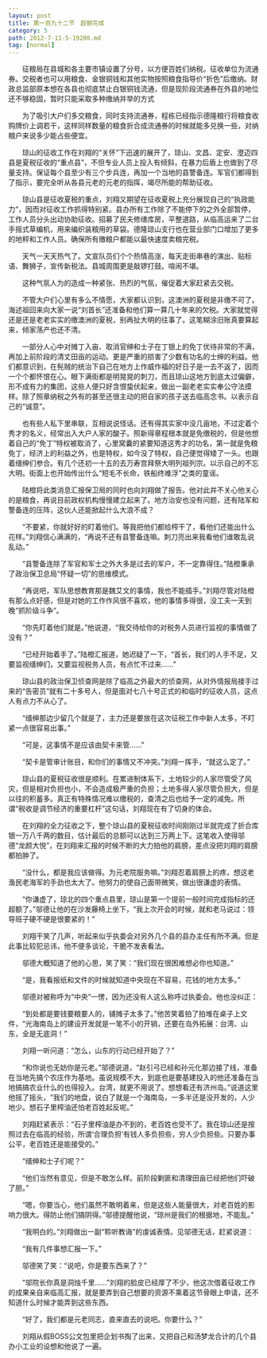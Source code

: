 ```yaml
---
layout: post
title: 第一百九十二节　超额完成
category: 5
path: 2012-7-11-5-19200.md
tag: [normal]
---
```


　　征粮局在县城和各主要市镇设置了分号，以方便百姓们纳税。征收单位为流通券。交税者也可以用粮食、金银铜钱和其他实物按照粮食指导价“折色”后缴纳。财政总监部原本想在各县也彻底禁止白银铜钱流通，但是现阶段流通券在外县的地位还不够稳固，暂时只能采取多种缴纳并举的方式

　　为了吸引大户们多交粮食，同时支持流通券，程栋已经指示德隆粮行将粮食收购牌价上调若干，这样同样数量的粮食折合成流通券的时候就能多兑换一些，对纳粮户来说多少能占些便宜。

　　琼山的征收工作在刘翔的“关怀”下迅速的展开了，琼山、文昌、定安、澄迈四县是夏税征收的“重点县”，不但专业人员上投入有倾斜，在暴力后盾上也做到了尽量支持。保证每个县至少有三个步兵连，再加一个当地的县警备连。军官们都得到了指示，要完全听从各县元老的元老的指挥，竭尽所能的帮助征收。

　　琼山县是征收夏税的重点，刘翔又期望在征收夏税上充分展现自己的“执政能力”，因而对征收工作抓得特别紧。县办所有工作除了不能停下的之外全部暂停，工作人员分头出动协助征收。招募了民夫修缮库房，平整道路，从临高运来了二台手摇式草编机，用来编织装粮用的草袋。德隆琼山支行也在营业部门口增加了更多的地秤和工作人员。确保所有缴粮户都能以最快速度卖粮完税。

　　天气一天天热气了。文宣队员们个个热情高涨，每天走街串巷的演出、贴标语、舞狮子，宣传新税法。县城周围更是敲锣打鼓。喧闹不堪。

　　这种气氛人为的造成一种紧张、热烈的气氛，催促着大家赶紧去交税。

　　不管大户们心里有多么不情愿，大家都认识到，这澳洲的夏税是非缴不可了。海述祖回来向大家一说“刘首长”还准备和他们算一算几十年来的欠税。大家就觉得还是还是老老实实的缴澳洲的夏税，别再扯大明的往事了。这笔糊涂旧账真要算起来，倾家荡产也还不清。

　　一部分人心中对摊丁入亩、取消官绅和士子在丁银上的免丁优待非常的不满，再加上前阶段的清丈田亩的运动。更是严重的损害了少数有功名的士绅的利益。他们都意识到，在髡贼的统治下自己在地方上作威作福的好日子是一去不返了，因而一个个都怀恨在心。眼下满街都是明晃晃的刺刀，而且琼山这地方到底太过偏僻，形不成有力的集团，这些人便只好含恨蛰伏起来，做出一副老老实实奉公守法摸样。除了照章纳税之外有的甚至还很主动的把自家的孩子送去临高念书。以表示自己的“诚意”。

　　也有些人私下里串联，互相说说怪话。还有得其实家中没几亩地，不过定着个秀才的名义，经常出入大户人家的酸子。照新得章程根本就是免缴税的，但是他想着自己的“免丁”特权被取消了，心里窝囊的紧要知道这秀才的功名，第一就是免粮免丁，经济上的利益之外，也是特权，如今没了特权，自己便觉得矮了一头。也跟着缙绅们参合。有几个还初一十五的去万寿宫拜祭大明列祖列宗。以示自己的不忘大明。街面上也开始传出什么“短毛不长命，铁船终难浮”之类的童谣。

　　陆橙将此类消息汇报保卫局的同时也向刘翔做了报告。他对此并不关心他关心的是粮食，再说目前政权机构慢慢建立起来了。地方治安也没有问题，还有陆军和警备连的压阵，这伙人还能掀起什么大浪不成？

　　“不要紧，你就好好的盯着他们。等我把他们都给榨干了，看他们还能出什么花样。”刘翔信心满满的，“再说不还有县警备连嘛。刺刀亮出来我看他们谁敢乱说乱动。”

　　“县警备连除了军官和军士之外大多是过去的军户，不一定靠得住。”陆橙秉承了政治保卫总局“怀疑一切”的思维模式。

　　“再说吧，军队思想教育那是魏艾文的事情，我也不能插手。”刘翔尽管对陆橙有那么点好感，但是对她的工作作风很不喜欢，他的事情多得很，没工夫一天到晚“抓阶级斗争”。

　　“你先盯着他们就是。”他说道，“我交待给你的对税务人员进行监视的事情做了没有？”

　　“已经开始着手了。”陆橙汇报道，她迟疑了一下，“首长，我们的人手不足，又要监视缙绅们，又要监视税务人员，有点忙不过来……”

　　琼山县的政治保卫侦查网是除了临高之外最大的侦查网，从对外情报局接手过来的“告密员”就有二十多号人，但是面对七八十号正式的和临时的征收人员，这点人有点力不从心了。

　　“缙绅那边少留几个就是了，主力还是要放在这次征税工作中新人太多，不盯紧一点很容易出事。”

　　“可是，这事情不是应该由契卡来管……”

　　“契卡是管审计账目，和你们的事情又不冲突。”刘翔一挥手，“就这么定了。”

　　琼山县的夏税征收很是顺利。在累进制体系下，土地较少的人家尽管受了风灾，但是相对负担也小，不会造成极严重的负担；土地多得人家尽管负担大，但是以往的积蓄多。真正有特殊情况难以缴税的，查清之后也给予一定的减免。所谓“税收是调节经济的重要杠杆”这句话，刘翔现在有了切身的体会。

　　在刘翔的全力征收之下，整个琼山县的夏税征收时间刚刚过半就完成了折合库银一万八千两的数目，估计最后的总额可以达到三万两上下。这笔收入使得邬德“龙颜大悦”，在刘翔来汇报的时候不断的大力拍他的肩膀，差点没把刘翔的肩膀都拍肿了。

　　“没什么，都是我应该做得。为元老院服务嘛。”刘翔忍着肩膀上的疼，想这老渔民老海军的手劲也太大了。他努力的使自己面带微笑，做出很谦虚的表情。

　　“你谦虚了，琼北的四个重点县里，琼山是第一个提前一般时间完成指标的还超额了。”邬德让他的在沙发藤椅上坐下，“我上次开会的时候，就和老马说过：领导班子硬不硬是很要紧的！”

　　刘翔干笑了几声，听起来似乎执委会对另外几个县的县办主任有所不满。但是此事比较犯忌讳，他不便多谈论，干脆不发表看法。

　　邬德大概知道了他的心思，笑了笑：“我们现在很困难想必你也知道。”

　　“是，我看报纸和文件的时候就知道中央现在不容易，花钱的地方太多。”

　　邬德对被称呼为“中央”一愣，因为还没有人这么称呼过执委会。他也没纠正：

　　“到处都是要钱要粮要人的，铺摊子太多了。”他苦笑着拍了拍堆在桌子上文件，“光海南岛上的建设开发就是一笔不小的开销，还要在岛外拓展：台湾、山东，全是无底洞！”

　　刘翔一听问道：“怎么，山东的行动已经开始了？”

　　“和你说也无妨你是元老。”邬德说道，“赵引弓已经和孙元化那边接了线，准备在当地先搞个农庄作为基地。虽说规模不大，到底也是要基建投入的他还准备在当地搞搞农业什么的也得投入。台湾，就更不用说了。想想看还有济州岛。”说道这里他摇了摇头，“我们的地盘，说白了就是一个海南岛，一多半还是没开发的，人少地少。想石子里榨油还怕老百姓起反呢。”

　　刘翔赶紧表示：“石子里榨油是办不到的，老百姓也受不了。我在琼山还是按照过去在临高的经验，所谓‘合理负担’有钱人多负担些，穷人少负担些。只要办事公平，老百姓还是能接受的。”

　　“缙绅和士子们呢？”

　　“他们当然有意见，但是不敢怎么样。前阶段剿匪和清理田亩已经把他们吓破了胆。”

　　“嗯，你要当心，他们虽然不敢明着来，但是这些人能量很大，对老百姓的影响力很大。得防止他们搞阴得。”邬德提醒他说，“琼州是我们的根据地，不能乱。”

　　“我明白的。”刘翔做出一副“聆听教诲”的虔诚表情。见邬德无话，赶紧说道：

　　“我有几件事想汇报一下。”

　　邬德笑了笑：“说吧，你是要东西来了？”

　　“邬院长你真是洞烛千里……”刘翔的脸皮已经厚了不少，他这次借着征收工作的成果亲自来临高汇报，就是要弄到自己想要的资源不乘着这节骨眼上申请，还不知道什么时候才能弄到这些东西。

　　“好了，我们都是元老同志，直来直去的说吧。你要什么？”

　　刘翔从假BOSS公文包里把企划书掏了出来，又把自己和汤梦龙合计的几个县办小工业的设想和他说了一遍。